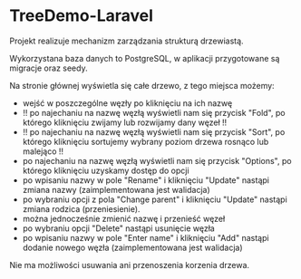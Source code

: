 # TreeDemo-Laravel

Projekt realizuje mechanizm zarządzania strukturą drzewiastą.

Wykorzystana baza danych to PostgreSQL, w aplikacji przygotowane są migracje oraz seedy.

Na stronie głównej wyświetla się całe drzewo, z tego miejsca możemy:
- wejść w poszczególne węzły po kliknięciu na ich nazwę
- !! po najechaniu na nazwę węzłą wyświetli nam się przycisk "Fold", po którego kliknięciu zwijamy lub rozwijamy dany węzeł !!
- !! po najechaniu na nazwę węzłą wyświetli nam się przycisk "Sort", po którego kliknięciu sortujemy wybrany poziom drzewa rosnąco lub malejąco !!
- po najechaniu na nazwę węzłą wyświetli nam się przycisk "Options", po którego kliknięciu uzyskamy dostęp do opcji
- po wpisaniu nazwy w pole "Rename" i kliknięciu "Update" nastąpi zmiana nazwy (zaimplementowana jest walidacja)
- po wybraniu opcji z pola "Change parent" i kliknięciu "Update" nastąpi zmiana rodzica (przeniesienie).
- można jednocześnie zmienić nazwę i przenieść węzeł
- po wybraniu opcji "Delete" nastąpi usunięcie węzła
- po wpisaniu nazwy w pole "Enter name" i kliknięciu "Add" nastąpi dodanie nowego węzła (zaimplementowana jest walidacja)

Nie ma możliwości usuwania ani przenoszenia korzenia drzewa.
